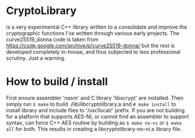 CryptoLibrary
=============
is a very experimental C++ library written to a consolidate and improve the cryptographic functions I've written through various early projects.
The curve25519_donna code is taken from https://code.google.com/archive/p/curve25519-donna/ but the rest is developed completely in-house, and thus subjected to less professional scrutiny. Just a warning.


How to build / install
======================
First ensure assembler 'nasm' and C library 'libscrypt' are installed. Then simply run `$ make` to build ./lib/libcryptolibrary.a and `# make install` to install library and include files to '/usr/local/' prefix.
If you are not building for a platform that supports AES-NI, or cannot find an assembler to support syntax, can force C++ AES routine by building as `$ make no-ni` or `$ make all` for both.
This results in creating a libcryptolibrary-no-ni.a library file.
